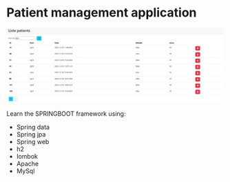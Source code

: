 # Patient management application

![Alt text](image.png)


Learn the SPRINGBOOT framework using:
* Spring data
* Spring jpa
* Spring web
* h2
* lombok
* Apache
* MySql
